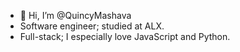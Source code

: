 - 👋 Hi, I’m @QuincyMashava
- Software engineer; studied at ALX.
- Full-stack; I especially love JavaScript and Python.

<!---
QuincyMashava/QuincyMashava is a ✨ special ✨ repository because its `README.md` (this file) appears on your GitHub profile.
You can click the Preview link to take a look at your changes.
--->
